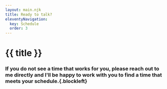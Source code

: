 ```yaml
---
layout: main.njk
title: Ready to talk?
eleventyNavigation:
  key: Schedule
  order: 3
---
```


# {{ title }}

### If you do not see a time that works for you, please reach out to me directly and I'll be happy to work with you to find a time that meets your schedule.{.blockleft}

<!-- Zeeg inline embed begins -->
<div class="zeeg-inline-widget" id="zeeg-embed-ethical-emu-lets-chat">
</div>
<script type="text/javascript" src="https://assets.zeeg.me/embed.min.js" data-user="ethical-emu" data-event-type="lets-chat" data-redirect-parent="true" async></script>
<!-- Zeeg inline embed ends -->
